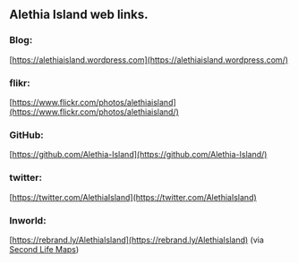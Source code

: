 ## Alethia Island web links.

### Blog:
[https://alethiaisland.wordpress.com](https://alethiaisland.wordpress.com/)

### flikr:
[https://www.flickr.com/photos/alethiaisland](https://www.flickr.com/photos/alethiaisland/)

### GitHub:
[https://github.com/Alethia-Island](https://github.com/Alethia-Island/)

### twitter:
[https://twitter.com/AlethiaIsland](https://twitter.com/AlethiaIsland)

### Inworld:
[https://rebrand.ly/AlethiaIsland](https://rebrand.ly/AlethiaIsland) (via [Second Life Maps](https://maps.secondlife.com))
